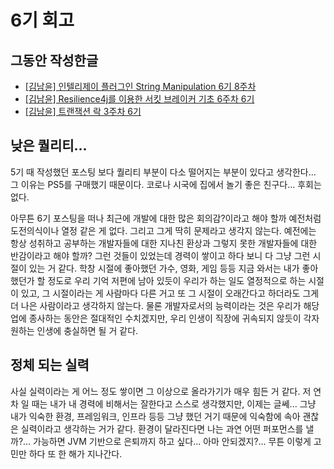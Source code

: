 # 6기 회고

## 그동안 작성한글
* [[김남윤] 인텔리제이 플러그인 String Manipulation 6기 8주차](https://github.com/cheese10yun/posting-review/blob/master/yun/2021-12-11-string-manipulation.md)
* [[김남윤] Resilience4j를 이용한 서킷 브레이커 기초 6주차 6기](https://github.com/Meet-Coder-Study/posting-review/pull/883) 
* [[김남윤] 트랜잭션 락 3주차 6기](https://github.com/Meet-Coder-Study/posting-review/pull/875)

## 낮은 퀄리티...

5기 때 작성했던 포스팅 보다 퀄리티 부분이 다소 떨어지는 부분이 있다고 생각한다... 그 이유는 PS5를 구매했기 때문이다. 코로나 시국에 집에서 놀기 좋은 친구다... 후회는 없다.

아무튼 6기 포스팅을 떠나 최근에 개발에 대한 많은 회의감?이라고 해야 할까 예전처럼 도전의식이나 열정 같은 게 없다. 그리고 그게 딱히 문제라고 생각지 않는다. 예전에는 항상 성취하고 공부하는 개발자들에 대한 지나친 환상과 그렇지 못한 개발자들에 대한 반감이라고 해야 할까?
그런 것들이 있었는데 경력이 쌓이고 하다 보니 다 그냥 그런 시절이 있는 거 같다. 학창 시절에 좋아했던 가수, 영화, 게임 등등 지금 와서는 내가 좋아했던가 할 정도로 우리 기억 저편에 남아 있듯이 우리가 하는 일도 열정적으로 하는 시절이 있고, 그 시절이라는 게 사람마다 다른 거고 또 그 시절이 오래간다고 하더라도 그게 더 나은 사람이라고 생각하지 않는다. 물론 개발자로서의 능력이라는 것은 우리가 해당 업에 종사하는 동안은 절대적인 수치겠지만, 우리 인생이 직장에 귀속되지 않듯이 각자 원하는 인생에 충실하면 될 거 같다.

## 정체 되는 실력
사실 실력이라는 게 어느 정도 쌓이면 그 이상으로 올라가기가 매우 힘든 거 같다. 저 연차 일 때는 내가 내 경력에 비해서는 잘한다고 스스로 생각했지만, 이제는 글쎄... 그냥 내가 익숙한 환경, 프레임워크, 인프라 등등 그냥 했던 거기 때문에 익숙함에 속아 괜찮은 실력이라고 생각하는 거가 같다. 환경이 달라진다면 나는 과연 어떤 퍼포먼스를 낼까?... 가능하면 JVM 기반으로 은퇴까지 하고 싶다... 아마 안되겠지?... 무튼 이렇게 고민만 하다 또 한 해가 지나간다.